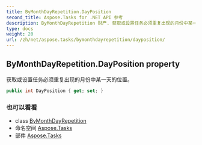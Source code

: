 ```yaml
---
title: ByMonthDayRepetition.DayPosition
second_title: Aspose.Tasks for .NET API 参考
description: ByMonthDayRepetition 财产. 获取或设置任务必须重复出现的月份中某一天的位置
type: docs
weight: 20
url: /zh/net/aspose.tasks/bymonthdayrepetition/dayposition/
---
```

## ByMonthDayRepetition.DayPosition property

获取或设置任务必须重复出现的月份中某一天的位置。

```csharp
public int DayPosition { get; set; }
```

### 也可以看看

* class [ByMonthDayRepetition](../)
* 命名空间 [Aspose.Tasks](../../bymonthdayrepetition/)
* 部件 [Aspose.Tasks](../../../)


